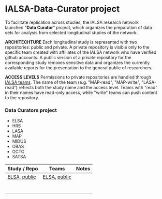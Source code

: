 IALSA-Data-Curator project
===

To facilitate replication across studies, the IALSA research network launched "**Data Curator**" project, which organizes the preparation of data sets for analysis from selected longitudinal studies of the network. 

**ARCHITECHTURE** Each longitudinal study is represented with two repositories: public and private. A private repository is visible only to the specific team created with affiliates of the IALSA network who have verified github accounts. A public version of a private repository for the corresponding study removes sensitive data and organizes the currently available reports for the presentation to the general public of researchers. 

**ACCESS LEVELS** Permissions to private repositories are handled through [IALSA teams](https://github.com/orgs/IALSA/teams). The name of the team (e.g. "MAP-read", "MAP-write", "LASA-read") reflects both the study name and the access level. Teams with "read" in their names have read-only access, while "write" teams can push content to the repository. 
 

 ### Data Curators project

 - ELSA
 - HRS
 - LASA
 - MAP
 - MIDUS
 - OBAS
 - OCTO
 - SATSA
 
|Study / Repo  |Teams  |Notes  |
|---|---|---|
|[ELSA][elsa-repo-private], [public][elsa-repo-public]|[ELSA][elsa-team-write], [public][elsa-team-read]  |  |
|  |  |  |
|  |  |  |
|  |  |  |
|  |  |  |
|  |  |  |
|  |  |  |
|  |  |  |
 
[elsa-repo-private]:https://github.com/IALSA/ELSA
[elsa-repo-public]:https://github.com/IALSA/ELSA-public
[hrs-repo-private]:https://github.com/IALSA/HRS
[hrs-repo-public]:https://github.com/IALSA/HRS-public
[lasa-repo-private]:https://github.com/IALSA/LASA
[lasa-repo-public]:https://github.com/IALSA/LASA-public
[map-repo-private]:https://github.com/IALSA/MAP
[map-repo-public]:https://github.com/IALSA/MAP-public
[midus-repo-private]:https://github.com/IALSA/MIDUS
[midus-repo-public]:https://github.com/IALSA/MIDUS-public
[obas-repo-private]:https://github.com/IALSA/OBAS
[obas-repo-public]:https://github.com/IALSA/OBAS-public
[octo-repo-private]:https://github.com/IALSA/OCTO-Twin
[octo-repo-public]:https://github.com/IALSA/OCTO-Twin-public
[satsa-repo-private]:https://github.com/IALSA/SATSA
[satsa-repo-public]:https://github.com/IALSA/SATSA-public


[elsa-team-write]:https://github.com/IALSA
[elsa-team-read]:https://github.com/IALSA
[hrs-team-write]:https://github.com/IALSA
[hrs-team-read]:https://github.com/IALSA
[lasa-team-write]:https://github.com/IALSA
[lasa-team-read]:https://github.com/IALSA
[map-team-write]:https://github.com/IALSA
[map-team-read]:https://github.com/IALSA
[midus-team-write]:https://github.com/IALSA
[midus-team-read]:https://github.com/IALSA
[obas-team-write]:https://github.com/IALSA
[obas-team-read]:https://github.com/IALSA
[octo-team-write]:https://github.com/IALSA
[octo-team-read]:https://github.com/IALSA
[satsa-team-write]:https://github.com/IALSA
[satsa-team-read]:https://github.com/IALSA


 
